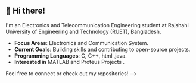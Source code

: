 
## 👋 Hi there!

I'm an Electronics and Telecommunication Engineering student at Rajshahi University of Engineering and Technology (RUET), Bangladesh.

- **Focus Areas**: Electronics and Communication System.
- **Current Goals**: Building skills and contributing to open-source projects.
- **Programming Languages**: C, C++, html ,java.
- **Interested in** MATLAB and Proteus Projects  .

Feel free to connect or check out my repositories!
-->
